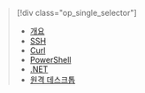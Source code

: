 > [!div class="op_single_selector"]
> * [개요](../articles/hdinsight/hdinsight-use-pig.md)
> * [SSH](../articles/hdinsight/hdinsight-hadoop-use-pig-ssh.md)
> * [Curl](../articles/hdinsight/hdinsight-hadoop-use-pig-curl.md)
> * [PowerShell](../articles/hdinsight/hdinsight-hadoop-use-pig-powershell.md)
> * [.NET](../articles/hdinsight/hdinsight-hadoop-use-pig-dotnet-sdk.md)
> * [원격 데스크톱](../articles/hdinsight/hdinsight-hadoop-use-pig-remote-desktop.md)
> 
> 



<!--HONumber=Nov16_HO3-->


